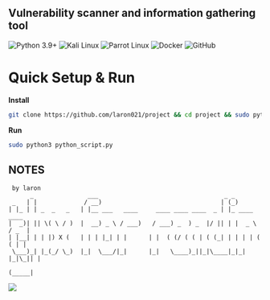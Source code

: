 ## Vulnerability scanner and information gathering tool
![Python 3.9+](https://img.shields.io/badge/Python-3.9+-blue?style=for-the-badge&logo=Python&logoColor=informational&color=blue)
![Kali Linux](https://img.shields.io/static/v1?style=for-the-badge&message=Kali+Linux&color=557C94&logo=Kali+Linux&logoColor=FFFFFF&label=)
![Parrot Linux](https://img.shields.io/badge/Parrot%20Linux-brightgreen?style=for-the-badge&logo=Parrot&logoColor=white&color=44A833)
![Docker](https://img.shields.io/badge/-Docker-black?style=for-the-badge&logo=docker)
![GitHub](https://img.shields.io/badge/-GitHub-181717?style=for-the-badge&logo=github)


# Quick Setup & Run
**Install**
```bash
git clone https://github.com/laron021/project && cd project && sudo python3 python_script.py
```
**Run**
```bash
sudo python3 python_script.py
```


## NOTES
```
 by laron
      _               ___                                   _ _             
 _   | |             / __)                                 | (_)            
| |_ | | _  _   _   | |__ ___   ____     ____ ____ ____  _ | |_ ____   ____ 
|  _)| || \( \ / )  |  __) _ \ / ___)   / ___) _  ) _  |/ || | |  _ \ / _  |
| |__| | | |) X (   | | | |_| | |      | |  ( (/ ( ( | ( (_| | | | | ( ( | |
 \___)_| |_(_/ \_)  |_|  \___/|_|      |_|   \____)_||_|\____|_|_| |_|\_|| |
                                                                     (_____|                                                                    
```
![](https://github.com/laron021/project/blob/main/fsociety.gif)

